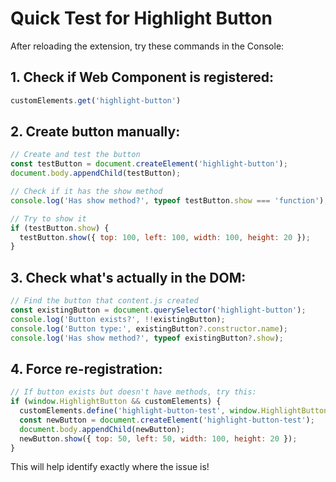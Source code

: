 # Quick Test for Highlight Button

After reloading the extension, try these commands in the Console:

## 1. Check if Web Component is registered:
```javascript
customElements.get('highlight-button')
```

## 2. Create button manually:
```javascript
// Create and test the button
const testButton = document.createElement('highlight-button');
document.body.appendChild(testButton);

// Check if it has the show method
console.log('Has show method?', typeof testButton.show === 'function');

// Try to show it
if (testButton.show) {
  testButton.show({ top: 100, left: 100, width: 100, height: 20 });
}
```

## 3. Check what's actually in the DOM:
```javascript
// Find the button that content.js created
const existingButton = document.querySelector('highlight-button');
console.log('Button exists?', !!existingButton);
console.log('Button type:', existingButton?.constructor.name);
console.log('Has show method?', typeof existingButton?.show);
```

## 4. Force re-registration:
```javascript
// If button exists but doesn't have methods, try this:
if (window.HighlightButton && customElements) {
  customElements.define('highlight-button-test', window.HighlightButton);
  const newButton = document.createElement('highlight-button-test');
  document.body.appendChild(newButton);
  newButton.show({ top: 50, left: 50, width: 100, height: 20 });
}
```

This will help identify exactly where the issue is!